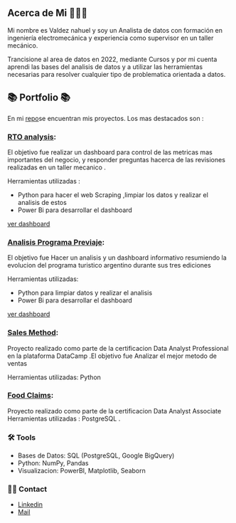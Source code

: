 ## Acerca de Mi 🙋🏻‍♀️

Mi nombre es Valdez nahuel y soy un Analista de datos con formación en ingeniería electromecánica y experiencia como supervisor en un taller mecánico.

Trancisione al area de datos en 2022, mediante Cursos y por mi cuenta aprendi las bases del analisis de datos y a utilizar las herramientas necesarias para resolver cualquier tipo de problematica orientada a datos. 


## 📚 Portfolio 📚
En mi [repo](https://github.com/valdezsanz?tab=repositories)se encuentran mis proyectos. Los mas destacados son :
### [RTO analysis](https://github.com/valdezsanz/RTO_analysis-Python-PowerBI): 
El objetivo fue realizar un dashboard para control de las metricas mas importantes del negocio, y responder preguntas hacerca de las revisiones realizadas en un taller mecanico .

Herramientas utilizadas : 
- Python para hacer el web Scraping ,limpiar los datos y realizar el analisis de estos 
- Power Bi para desarrollar el dashboard 

[ver dashboard](https://app.powerbi.com/view?r=eyJrIjoiZDMyMjczMGUtMDllNi00ZWMxLTljNjItNmRiODcxY2ZlMjVlIiwidCI6IjNlNTMyODRhLWVlZjAtNDI3My05ZTZjLWE2NjA2YmJlMzNiMSJ9)

### [Analisis Programa Previaje](https://github.com/valdezsanz/Programa-Previaje-Argentina):
El objetivo fue Hacer un analisis y un dashboard informativo resumiendo la evolucion del programa turistico argentino durante sus tres ediciones

Herramientas utilizadas: 
- Python para limpiar datos y realizar el analisis
- Power Bi para desarrollar el dashboard

[ver dashboard](https://app.powerbi.com/view?r=eyJrIjoiMjI3YjIwN2UtNGQyYi00OWY2LTlmYjctODNiZGQwMmY2YTUyIiwidCI6IjNlNTMyODRhLWVlZjAtNDI3My05ZTZjLWE2NjA2YmJlMzNiMSJ9)

### [Sales Method](https://github.com/valdezsanz/sales_method-Python):
Proyecto realizado como parte de la certificacion Data Analyst Professional en la plataforma DataCamp .El objetivo fue Analizar el mejor metodo de ventas 

Herramientas utilizadas: Python

### [Food Claims](https://github.com/valdezsanz/Food_Claims-SQL):
Proyecto realizado como parte de la certificacion Data Analyst Associate
Herramientas utilizadas : PostgreSQL .


### 🛠️ Tools
- Bases de Datos: SQL (PostgreSQL, Google BigQuery)
- Python: NumPy, Pandas
- Visualizacion: PowerBI, Matplotlib, Seaborn

### 🙌🏻 Contact
- [Linkedin](https://www.linkedin.com/in/valdeznahuel/)
- [Mail](mailto:valdezsanz@gmail.com)
